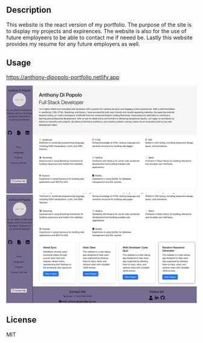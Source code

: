 # <Anthony-Dipopolo-React-Portfolio>

## Description

This website is the react version of my portfolio. The purpose of the site is to display my projects and expirences. The website is also for the use of future employeers to be able to contact me if neeed be. Lastly this website provides my resume for any future employers as well.

## Usage

https://anthony-dipopolo-portfolio.netlify.app

![website screenshot](./client/public/assets/screenshots/Screen%20Shot%202023-08-15%20at%201.05.05%20PM.png)
![website screenshot](./client/public/assets/screenshots/Screen%20Shot%202023-08-15%20at%201.05.36%20PM.png)

## License

MIT

